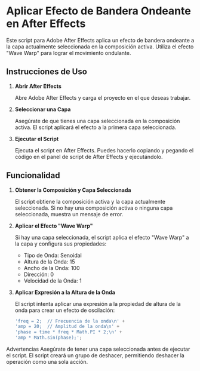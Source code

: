# Aplicar Efecto de Bandera Ondeante en After Effects

Este script para Adobe After Effects aplica un efecto de bandera ondeante a la capa actualmente seleccionada en la composición activa. Utiliza el efecto "Wave Warp" para lograr el movimiento ondulante.

## Instrucciones de Uso

1. **Abrir After Effects**

   Abre Adobe After Effects y carga el proyecto en el que deseas trabajar.

2. **Seleccionar una Capa**

   Asegúrate de que tienes una capa seleccionada en la composición activa. El script aplicará el efecto a la primera capa seleccionada.

3. **Ejecutar el Script**

   Ejecuta el script en After Effects. Puedes hacerlo copiando y pegando el código en el panel de script de After Effects y ejecutándolo.

## Funcionalidad

1. **Obtener la Composición y Capa Seleccionada**

   El script obtiene la composición activa y la capa actualmente seleccionada. Si no hay una composición activa o ninguna capa seleccionada, muestra un mensaje de error.

2. **Aplicar el Efecto "Wave Warp"**

   Si hay una capa seleccionada, el script aplica el efecto "Wave Warp" a la capa y configura sus propiedades:

   - Tipo de Onda: Senoidal
   - Altura de la Onda: 15
   - Ancho de la Onda: 100
   - Dirección: 0
   - Velocidad de la Onda: 1

3. **Aplicar Expresión a la Altura de la Onda**

   El script intenta aplicar una expresión a la propiedad de altura de la onda para crear un efecto de oscilación:

   ```javascript
   'freq = 2;  // Frecuencia de la onda\n' +
   'amp = 20;  // Amplitud de la onda\n' +
   'phase = time * freq * Math.PI * 2;\n' +
   'amp * Math.sin(phase);';
Advertencias
Asegúrate de tener una capa seleccionada antes de ejecutar el script.
El script creará un grupo de deshacer, permitiendo deshacer la operación como una sola acción.